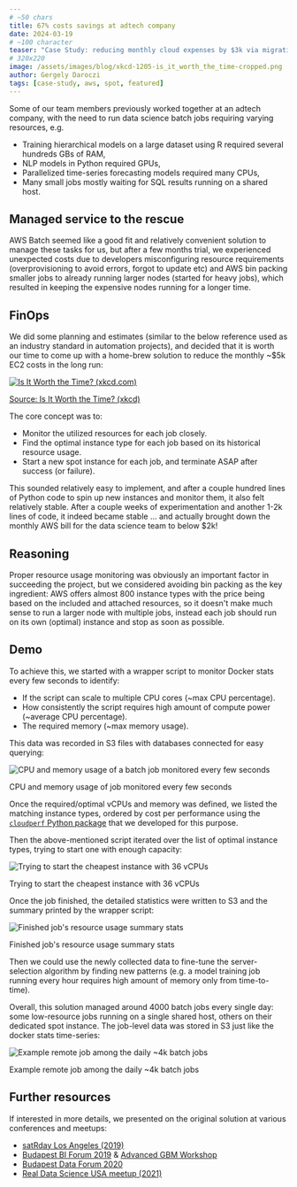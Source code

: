```yaml
---
# ~50 chars
title: 67% costs savings at adtech company
date: 2024-03-19
# ~100 character
teaser: "Case Study: reducing monthly cloud expenses by $3k via migrating from AWS Batch to self-managed instances."
# 320x220
image: /assets/images/blog/xkcd-1205-is_it_worth_the_time-cropped.png
author: Gergely Daroczi
tags: [case-study, aws, spot, featured]
---
```


Some of our team members previously worked together at an adtech
company, with the need to run data science batch jobs requiring
varying resources, e.g.

- Training hierarchical models on a large dataset using R required
  several hundreds GBs of RAM,
- NLP models in Python required GPUs,
- Parallelized time-series forecasting models required many CPUs,
- Many small jobs mostly waiting for SQL results running on a shared
  host.

## Managed service to the rescue

AWS Batch seemed like a good fit and relatively convenient solution to
manage these tasks for us, but after a few months trial, we
experienced unexpected costs due to developers misconfiguring resource
requirements (overprovisioning to avoid errors, forgot to update etc)
and AWS bin packing smaller jobs to already running larger nodes
(started for heavy jobs), which resulted in keeping the expensive
nodes running for a longer time.

## FinOps

We did some planning and estimates (similar to the below reference
used as an industry standard in automation projects), and decided that
it is worth our time to come up with a home-brew solution to reduce
the monthly ~$5k EC2 costs in the long run:

<div class="text-center m-2.5 mt-8 mb-6">
  <a href="https://xkcd.com/1205/"
     target="_blank" rel="noopener"
     class="!no-underline">
    <img
      title="Is It Worth the Time? (xkcd.com)"
      src="/assets/images/blog/xkcd-1205-is_it_worth_the_time.png"
      class="w-full" />
    <p>Source: Is It Worth the Time? (xkcd)</p>
  </a>
</div>

The core concept was to:

- Monitor the utilized resources for each job closely.
- Find the optimal instance type for each job based on its historical
  resource usage.
- Start a new spot instance for each job, and terminate ASAP after
  success (or failure).

This sounded relatively easy to implement, and after a couple hundred
lines of Python code to spin up new instances and monitor them, it
also felt relatively stable. After a couple weeks of experimentation
and another 1-2k lines of code, it indeed became stable ... and
actually brought down the monthly AWS bill for the data science team
to below $2k!

## Reasoning

Proper resource usage monitoring was obviously an important factor in
succeeding the project, but we considered avoiding bin packing as the
key ingredient: AWS offers almost 800 instance types with the price
being based on the included and attached resources, so it doesn't make
much sense to run a larger node with multiple jobs, instead each job
should run on its own (optimal) instance and stop as soon as possible.

## Demo

To achieve this, we started with a wrapper script to monitor Docker
stats every few seconds to identify:

- If the script can scale to multiple CPU cores (~max CPU percentage).
- How consistently the script requires high amount of compute power
  (~average CPU percentage).
- The required memory (~max memory usage).

This data was recorded in S3 files with databases connected for easy
querying:

<div class="text-center m-2.5 mt-8 mb-6">
  <img class="zoomin"
    title="CPU and memory usage of a batch job monitored every few seconds"
    src="/assets/images/blog/adtech-usecase-job-metrics.png"/>
  <p>CPU and memory usage of job monitored every few seconds</p>
</div>

Once the required/optimal vCPUs and memory was defined, we listed the
matching instance types, ordered by cost per performance using the <a
href="https://github.com/bra-fsn/cloudperf" target="_blank"
rel="noopener"> `cloudperf` Python package</a> that we developed for
this purpose.

Then the above-mentioned script iterated over the list of optimal
instance types, trying to start one with enough capacity:

<div class="text-center m-2.5 mt-8 mb-6">
  <img class="zoomin"
    title="Trying to start the cheapest instance with 36 vCPUs"
    src="/assets/images/blog/adtech-usecase-run.png"/>
  <p>Trying to start the cheapest instance with 36 vCPUs</p>
</div>

Once the job finished, the detailed statistics were written to S3 and
the summary printed by the wrapper script:

<div class="text-center m-2.5 mt-8 mb-6">
  <img class="zoomin"
    title="Finished job's resource usage summary stats"
    src="/assets/images/blog/adtech-usecase-stopped.png"/>
  <p>Finished job's resource usage summary stats</p>
</div>

Then we could use the newly collected data to fine-tune the
server-selection algorithm by finding new patterns (e.g. a model
training job running every hour requires high amount of memory only
from time-to-time).

Overall, this solution managed around 4000 batch jobs every single
day: some low-resource jobs running on a single shared host, others on
their dedicated spot instance. The job-level data was stored in S3
just like the docker stats time-series:

<div class="text-center m-2.5 mt-8 mb-6">
  <img class="zoomin"
    title="Example remote job among the daily ~4k batch jobs"
    src="/assets/images/blog/adtech-usecase-jobs.png"/>
  <p>Example remote job among the daily ~4k batch jobs</p>
</div>

## Further resources

If interested in more details, we presented on the original solution
at various conferences and meetups:

- <a href="https://losangeles2019.satrdays.org/" target="_blank" rel="noopener">satRday Los Angeles (2019)</a>
- <a href="https://budapestbiforum.hu/2019/en/" target="_blank" rel="noopener">Budapest BI Forum 2019</a> & <a href="https://github.com/szilard/GBM-adv-workshop-Bp19" target="_blank" rel="noopener">Advanced GBM Workshop</a>
- <a href="https://budapestdata.hu/2020/en/" target="_blank" rel="noopener">Budapest Data Forum 2020</a>
- <a href="https://www.meetup.com/real-data-science-usa-r-meetup/" target="_blank" rel="noopener">Real Data Science USA meetup (2021)</a>
